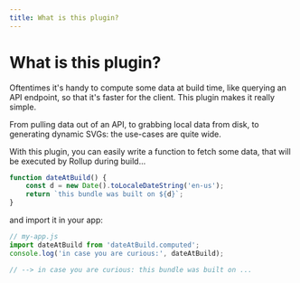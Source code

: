 ```yaml
---
title: What is this plugin?
---
```


# What is this plugin?

Oftentimes it's handy to compute some data at build time, like querying an API endpoint, so that it's faster for the client. This plugin makes it really simple.

From pulling data out of an API, to grabbing local data from disk, to generating dynamic SVGs: the use-cases are quite wide.

With this plugin, you can easily write a function to fetch some data, that will be executed by Rollup during build...

```js
function dateAtBuild() {
	const d = new Date().toLocaleDateString('en-us');
	return `this bundle was built on ${d}`;
}
```

and import it in your app:

```js
// my-app.js
import dateAtBuild from 'dateAtBuild.computed';
console.log('in case you are curious:', dateAtBuild);

// --> in case you are curious: this bundle was built on ...
```
